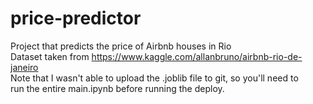 # price-predictor
 Project that predicts the price of Airbnb houses in Rio <br>
 Dataset taken from https://www.kaggle.com/allanbruno/airbnb-rio-de-janeiro <br>
 Note that I wasn't able to upload the .joblib file to git, so you'll need to<br>
 run the entire main.ipynb before running the deploy.
